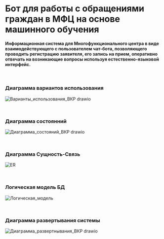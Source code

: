 # Бот для работы с обращениями граждан в МФЦ на основе машинного обучения


#### Информационная система для Многофункционального центра в виде взаимодействующего с пользователем чат-бота, позволяющего проводить регистрацию заявителя, его запись на прием, оперативно отвечать на возникающие вопросы используя естественно-языковой интерфейс. 



<br/>

### Диаграмма вариантов использования
![Варианты_использования_ВКР drawio](https://user-images.githubusercontent.com/55694272/217096161-1271a6d5-7fea-45a8-9c69-713dc96fc54e.png)

<br/>

### Диаграмма состоянний
![Диаграмма_состояний_ВКР drawio](https://user-images.githubusercontent.com/55694272/217096183-d76ce096-78bf-420b-b19a-af16340866be.png)

<br/>

### Диаграмма Сущность-Связь
![ER](https://user-images.githubusercontent.com/55694272/217096213-da8297c9-439b-4df0-a97b-0d0c03e8fb70.png)

<br/>

### Логическая модель БД
![Логическая_модель](https://user-images.githubusercontent.com/55694272/217096225-2c577d97-50e6-4750-8b0b-b5b9bec4e30b.png)

<br/>

### Диаграмма развертывания системы
![Диаграмма_развертнывания_ВКР drawio](https://user-images.githubusercontent.com/55694272/217096262-5478ea13-f670-4db2-9b8d-90356a8d119c.png)
